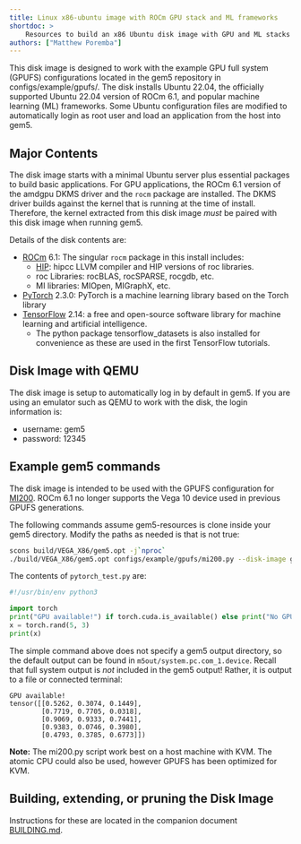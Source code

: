 ```yaml
---
title: Linux x86-ubuntu image with ROCm GPU stack and ML frameworks
shortdoc: >
    Resources to build an x86 Ubuntu disk image with GPU and ML stacks
authors: ["Matthew Poremba"]
---
```


This disk image is designed to work with the example GPU full system (GPUFS) configurations located in the gem5 repository in configs/example/gpufs/.
The disk installs Ubuntu 22.04, the officially supported Ubuntu 22.04 version of ROCm 6.1, and popular machine learning (ML) frameworks.
Some Ubuntu configuration files are modified to automatically login as root user and load an application from the host into gem5.

## Major Contents

The disk image starts with a minimal Ubuntu server plus essential packages to build basic applications.
For GPU applications, the ROCm 6.1 version of the amdgpu DKMS driver and the `rocm` package are installed.
The DKMS driver builds against the kernel that is running at the time of install.
Therefore, the kernel extracted from this disk image *must* be paired with this disk image when running gem5.

Details of the disk contents are:
- [ROCm](https://rocm.docs.amd.com/) 6.1: The singular `rocm` package in this install includes:
    - [HIP](https://github.com/ROCm/HIP): hipcc LLVM compiler and HIP versions of roc libraries.
    - roc Libraries: rocBLAS, rocSPARSE, rocgdb, etc.
    - MI libraries: MIOpen, MIGraphX, etc.
- [PyTorch](https://pytorch.org/) 2.3.0: PyTorch is a machine learning library based on the Torch library
- [TensorFlow](https://tensorflow.org/) 2.14: a free and open-source software library for machine learning and artificial intelligence.
    - The python package tensorflow_datasets is also installed for convenience as these are used in the first TensorFlow tutorials.

## Disk Image with QEMU

The disk image is setup to automatically log in by default in gem5.
If you are using an emulator such as QEMU to work with the disk, the login information is:

- username: gem5
- password: 12345

## Example gem5 commands

The disk image is intended to be used with the GPUFS configuration for [MI200](https://rocm.docs.amd.com/en/latest/conceptual/gpu-arch/mi250.html).
ROCm 6.1 no longer supports the Vega 10 device used in previous GPUFS generations.

The following commands assume gem5-resources is clone inside your gem5 directory.
Modify the paths as needed is that is not true:

```sh
scons build/VEGA_X86/gem5.opt -j`nproc`
./build/VEGA_X86/gem5.opt configs/example/gpufs/mi200.py --disk-image gem5-resources/src/x86-ubuntu-gpu-ml/disk-image/x86-ubuntu-gpu-ml --kernel gem5-resources/src/x86-ubuntu-gpu-ml/vmlinux-gpu-ml --app ./pytorch_test.py
```

The contents of `pytorch_test.py` are:

```python
#!/usr/bin/env python3

import torch
print("GPU available!") if torch.cuda.is_available() else print("No GPU available.")
x = torch.rand(5, 3)
print(x)
```

The simple command above does not specify a gem5 output directory, so the default output can be found in `m5out/system.pc.com_1.device`.
Recall that full system output is *not* included in the gem5 output!
Rather, it is output to a file or connected terminal:

```
GPU available!
tensor([[0.5262, 0.3074, 0.1449],
        [0.7719, 0.7705, 0.0318],
        [0.9069, 0.9333, 0.7441],
        [0.9383, 0.0746, 0.3980],
        [0.4793, 0.3785, 0.6773]])
```

**Note:** The mi200.py script work best on a host machine with KVM. The atomic CPU could also be used, however GPUFS has been optimized for KVM.

## Building, extending, or pruning the Disk Image

Instructions for these are located in the companion document [BUILDING.md](BUILDING.md).
